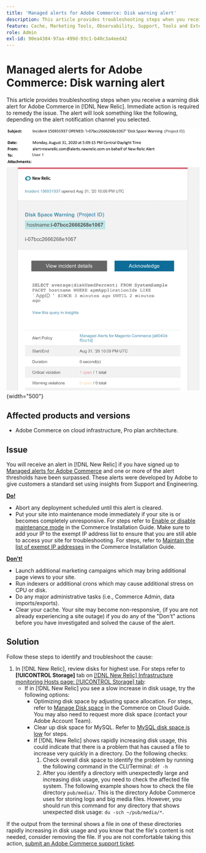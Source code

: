 ```yaml
---
title: 'Managed alerts for Adobe Commerce: Disk warning alert'
description: This article provides troubleshooting steps when you receive a warning disk alert for Adobe Commerce in [!DNL New Relic]. Immediate action is required to remedy the issue.
feature: Cache, Marketing Tools, Observability, Support, Tools and External Services
role: Admin
exl-id: 90ea4384-97aa-499d-93c1-b40c3a4eed42
---
```

# Managed alerts for Adobe Commerce: Disk warning alert

This article provides troubleshooting steps when you receive a warning disk alert for Adobe Commerce in [!DNL New Relic]. Immediate action is required to remedy the issue. The alert will look something like the following, depending on the alert notification channel you selected.

![disc warning alert](../../assets/managed-alerts/disk-warning-magento-managed.png){width="500"}

## Affected products and versions

* Adobe Commerce on cloud infrastructure, Pro plan architecture.

## Issue

You will receive an alert in [!DNL New Relic] if you have signed up to [Managed alerts for Adobe Commerce](managed-alerts-for-magento-commerce.md) and one or more of the alert thresholds have been surpassed. These alerts were developed by Adobe to give customers a standard set using insights from Support and Engineering.

 <u> **Do!** </u>

* Abort any deployment scheduled until this alert is cleared.
* Put your site into maintenance mode immediately if your site is or becomes completely unresponsive. For steps refer to [Enable or disable maintenance mode](https://experienceleague.adobe.com/en/docs/commerce-operations/installation-guide/tutorials/maintenance-mode) in the Commerce Installation Guide. Make sure to add your IP to the exempt IP address list to ensure that you are still able to access your site for troubleshooting. For steps, refer to [Maintain the list of exempt IP addresses](https://experienceleague.adobe.com/en/docs/commerce-operations/installation-guide/tutorials/maintenance-mode#maintain-the-list-of-exempt-ip-addresses) in the Commerce Installation Guide.

 <u> **Don't!** </u>

* Launch additional marketing campaigns which may bring additional page views to your site.
* Run indexers or additional crons which may cause additional stress on CPU or disk.
* Do any major administrative tasks (i.e., Commerce Admin, data imports/exports).
* Clear your cache. Your site may become non-responsive, (if you are not already experiencing a site outage) if you do any of the "Don't" actions before you have investigated and solved the cause of the alert.

## Solution

Follow these steps to identify and troubleshoot the cause:

1. In [!DNL New Relic], review disks for highest use. For steps refer to **[!UICONTROL Storage]** tab on [[!DNL New Relic] Infrastructure monitoring Hosts page: [!UICONTROL Storage] tab](https://docs.newrelic.com/docs/infrastructure/infrastructure-data/infrastructure-ui-pages/infra-hosts-ui-page/#storage):
    * If in [!DNL New Relic] you see a slow increase in disk usage, try the following options:
      * Optimizing disk space by adjusting space allocation. For steps, refer to [Manage Disk space](https://experienceleague.adobe.com/en/docs/commerce-on-cloud/user-guide/develop/storage/manage-disk-space) in the Commerce on Cloud Guide. You may also need to request more disk space (contact your Adobe Account Team).
      * Clear up disk space for MySQL. Refer to [MySQL disk space is low](http://experienceleague.adobe.com/en/docs/commerce-knowledge-base/kb/troubleshooting/database/mysql-disk-space-is-low-on-magento-commerce-cloud) for steps.
      * If [!DNL New Relic] shows rapidly increasing disk usage, this could indicate that there is a problem that has caused a file to increase very quickly in a directory. Do the following checks:
        1. Check overall disk space to identify the problem by running the following command in the CLI/Terminal: `df -h`
        1. After you identify a directory with unexpectedly large and increasing disk usage, you need to check the affected file system. The following example shows how to check the file directory `pub/media/`. This is the directory Adobe Commerce uses for storing logs and big media files. However, you should run this command for any directory that shows unexpected disk usage: `du -sch ~/pub/media/*`.

If the output from the terminal shows a file in one of these directories rapidly increasing in disk usage and you know that the file's content is not needed, consider removing the file. If you are not comfortable taking this action, [submit an Adobe Commerce support ticket](https://experienceleague.adobe.com/en/docs/commerce-knowledge-base/kb/help-center-guide/magento-help-center-user-guide#support-case).
